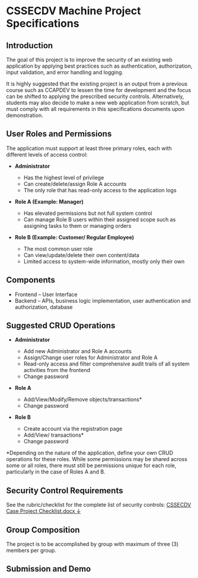 # CSSECDV Machine Project Specifications

## Introduction

The goal of this project is to improve the security of an existing web application by applying best practices such as authentication, authorization, input validation, and error handling and logging.

It is highly suggested that the existing project is an output from a previous course such as CCAPDEV to lessen the time for development and the focus can be shifted to applying the prescribed security controls. Alternatively, students may also decide to make a new web application from scratch, but must comply with all requirements in this specifications documents upon demonstration.

## User Roles and Permissions

The application must support at least three primary roles, each with different levels of access control:

- **Administrator**
  - Has the highest level of privilege
  - Can create/delete/assign Role A accounts
  - The only role that has read-only access to the application logs

- **Role A (Example: Manager)**
  - Has elevated permissions but not full system control
  - Can manage Role B users within their assigned scope such as assigning tasks to them or managing orders

- **Role B (Example: Customer/ Regular Employee)**
  - The most common user role
  - Can view/update/delete their own content/data
  - Limited access to system-wide information, mostly only their own

## Components

- Frontend – User Interface
- Backend – APIs, business logic implementation, user authentication and authorization, database

## Suggested CRUD Operations

- **Administrator**
  - Add new Administrator and Role A accounts
  - Assign/Change user roles for Administrator and Role A
  - Read-only access and filter comprehensive audit trails of all system activities from the frontend
  - Change password

- **Role A**
  - Add/View/Modify/Remove objects/transactions*
  - Change password

- **Role B**
  - Create account via the registration page
  - Add/View/ transactions*
  - Change password

*Depending on the nature of the application, define your own CRUD operations for these roles. While some permissions may be shared across some or all roles, there must still be permissions unique for each role, particularly in the case of Roles A and B.

## Security Control Requirements

See the rubric/checklist for the complete list of security controls: [CSSECDV Case Project Checklist.docx ↓](CSSECDV%20Case%20Project%20Checklist.docx)

## Group Composition

The project is to be accomplished by group with maximum of three (3) members per group.

## Submission and Demo